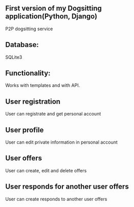 ## First version of my Dogsitting application(Python, Django)
P2P dogsitting service

## Database: 
SQLite3

## Functionality:
Works with templates and with API.

## User registration 
User can registrate and get personal account

## User profile
User can edit private information in personal account

## User offers 
User can create, edit and delete offers 

## User responds for another user offers
User can create responds to another user offers




